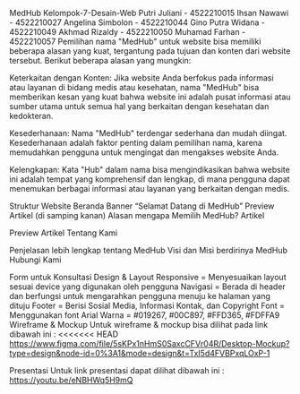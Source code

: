 MedHub
Kelompok-7-Desain-Web
Putri Juliani - 4522210015
Ihsan Nawawi - 4522210027
Angelina Simbolon - 4522210044
Gino Putra Widana - 4522210049
Akhmad Rizaldy - 4522210050
Muhamad Farhan - 4522210057
Pemilihan nama "MedHub" untuk website bisa memiliki beberapa alasan yang kuat, tergantung pada tujuan dan konten dari website tersebut. Berikut beberapa alasan yang mungkin:

Keterkaitan dengan Konten: Jika website Anda berfokus pada informasi atau layanan di bidang medis atau kesehatan, nama "MedHub" bisa memberikan kesan yang kuat bahwa website ini adalah pusat informasi atau sumber utama untuk semua hal yang berkaitan dengan kesehatan dan kedokteran.

Kesederhanaan: Nama "MedHub" terdengar sederhana dan mudah diingat. Kesederhanaan adalah faktor penting dalam pemilihan nama, karena memudahkan pengguna untuk mengingat dan mengakses website Anda.

Kelengkapan: Kata "Hub" dalam nama bisa mengindikasikan bahwa website ini adalah tempat yang komprehensif dan lengkap, di mana pengguna dapat menemukan berbagai informasi atau layanan yang berkaitan dengan medis.

Struktur Website Beranda
Banner “Selamat Datang di MedHub”
Preview Artikel (di samping kanan)
Alasan mengapa Memilih MedHub?
Artikel

Preview Artikel
Tentang Kami

Penjelasan lebih lengkap tentang MedHub
Visi dan Misi berdirinya MedHub
Hubungi Kami

Form untuk Konsultasi
Design & Layout
Responsive = Menyesuaikan layout sesuai device yang digunakan oleh pengguna
Navigasi = Berada di header dan berfungsi untuk mengarahkan pengguna menuju ke halaman yang dituju
Footer = Berisi Sosial Media, Informasi Kontak, dan Copyright
Font = Menggunakan font Arial
Warna = #019267, #00C897, #FFD365, #FDFFA9
Wireframe & Mockup Untuk wireframe & mockup bisa dilihat pada link dibawah ini : <<<<<<< HEAD https://www.figma.com/file/5sKPx1nHmS0SaxcCFVr04R/Desktop-Mockup?type=design&node-id=0%3A1&mode=design&t=TxI5d4FVBPxqLOxP-1

Presentasi Untuk link presentasi dapat dilihat dibawah ini : https://youtu.be/eNBHWq5H9mQ

